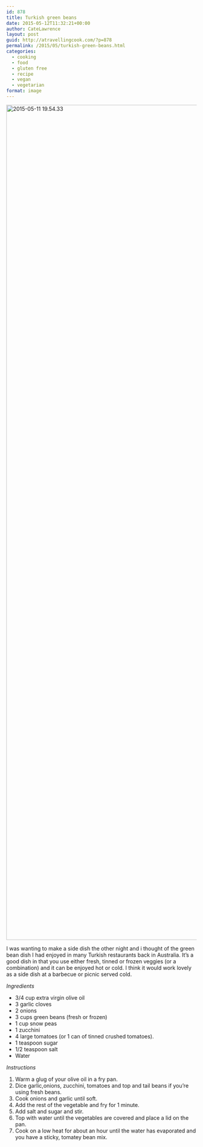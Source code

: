 ```yaml
---
id: 878
title: Turkish green beans
date: 2015-05-12T11:32:21+00:00
author: CateLawrence
layout: post
guid: http://atravellingcook.com/?p=878
permalink: /2015/05/turkish-green-beans.html
categories:
  - cooking
  - food
  - gluten free
  - recipe
  - vegan
  - vegetarian
format: image
---
```

[<img class="aligncenter size-full wp-image-880" src="atc-migrate/2015/05/2015-05-11-19.54.33.jpg" alt="2015-05-11 19.54.33" width="2448" height="2204" />](atc-migrate/2015/05/2015-05-11-19.54.33.jpg)



I was wanting to make a side dish the other night and i thought of the green bean dish I had enjoyed in many Turkish restaurants back in Australia. It&#8217;s a good dish in that you use either fresh, tinned or frozen veggies (or a combination) and it can be enjoyed hot or cold. I think it would work lovely as a side dish at a barbecue or picnic served cold.

_Ingredients_

  * 3/4 cup extra virgin olive oil
  * 3 garlic cloves
  * 2 onions
  * 3 cups green beans (fresh or frozen)
  * 1 cup snow peas
  * 1 zucchini
  * 4 large tomatoes (or 1 can of tinned crushed tomatoes).
  * 1 teaspoon sugar
  * 1/2 teaspoon salt
  * Water

_Instructions_

  1. Warm a glug of your olive oil in a fry pan.
  2. Dice garlic,onions, zucchini, tomatoes and top and tail beans if you&#8217;re using fresh beans.
  3. Cook onions and garlic until soft.
  4. Add the rest of the vegetable and fry for 1 minute.
  5. Add salt and sugar and stir.
  6. Top with water until the vegetables are covered and place a lid on the pan.
  7. Cook on a low heat for about an hour until the water has evaporated and you have a sticky, tomatey bean mix.